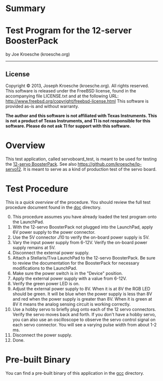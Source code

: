 Summary
=======

Test Program for the 12-server BoosterPack
==========================================
by Joe Kroesche (kroesche.org)

---

License
-------
Copyright &copy; 2013, Joseph Kroesche (kroesche.org).  All rights reserved.
This software is released under the FreeBSD license, found in the accompanying file LICENSE.txt and at the following URL:
  http://www.freebsd.org/copyright/freebsd-license.html
This software is provided as-is and without warranty.

**The author and this software is not affiliated with Texas Instruments.  This is not a product of Texas Instruments, and TI is not responsible for this software.  Please do not ask TI for support with this software.**

Overview
========
This test application, called servoboard_test, is meant to be used for testing the [12-servo BoosterPack](http://tronics.kroesche.org/servo-boosterpack.html).  See also https://github.com/kroesche/lp-servo12.  It is meant to serve as a kind of production test of the servo board.

Test Procedure
==============
This is a *quick overview* of the procedure.  You should review the full test procedure document found in the [doc](https://github.com/kroesche/servoboard_test/blob/master/doc) directory.

0. This procedure assumes you have already loaded the test program onto the LaunchPad.
1. With the 12-servo BoosterPack not plugged into the LaunchPad, apply 6V power supply to the power connector.
2. Use the 5V connector J10 to verify the on-board power supply is 5V.
3. Vary the input power supply from 6-12V.  Verify the on-board power supply remains at 5V.
4. Disconnect the external power supply.
5. Attach a Stellaris/Tiva LaunchPad to the 12-servo BoosterPack.  Be sure to review the documentation for the BoosterPack for necessary modifications to the LaunchPad.
6. Make sure the power switch is in the "Device" position.
7. Apply the external power supply with a value from 6-12V.
8. Verify the green power LED is on.
9. Adjust the external power supply to 8V.  When it is at 8V the RGB LED should be green.  It will be blue when the power supply is less than 8V and red when the power supply is greater than 8V.  When it is green at 8V it means the analog sensing circuit is working correctly.
10. Use a hobby servo to briefly plug onto each of the 12 servo connectors.  Verify the servo moves back and forth.  If you don't have a hobby servo, you can also use an oscilloscope to observe the servo control signal on each servo connector.  You will see a varying pulse width from about 1-2 ms.
11. Disconnect the power supply.
12. Done.

Pre-built Binary
================
You can find a pre-built binary of this application in the [gcc](https://github.com/kroesche/servoboard_test/tree/master/gcc) directory.
